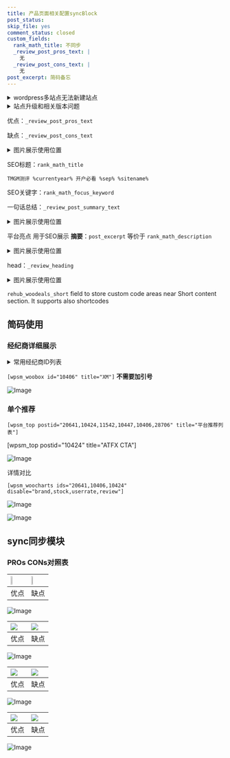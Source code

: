 ```yaml
---
title: 产品页面相关配置syncBlock
post_status: 
skip_file: yes
comment_status: closed
custom_fields:
  rank_math_title: 不同步
  _review_post_pros_text: |
    无
  _review_post_cons_text: |
    无
post_excerpt: 简码备忘
---
```

<details><summary>wordpress多站点无法新建站点</summary>

<li>和报错需要清理cookies一样的原因</li>
<li>wp-config.php里面<code>define( 'SUBDOMAIN_INSTALL', false );//子域名安装</code></li>
<li>新建子站点是用<code>define( 'SUBDOMAIN_INSTALL', true);//子域名安装</code> 完成以后，改成<code>false</code></li>
</details>

<details><summary>站点升级和相关版本问题</summary>

<p>wordpress：5.9.9
woocommerce：7.5.1
出现问题的地方：主题选项里面>><strong>Product layout >>compact style</strong></p>
<p>如何出现没有用过的字段 导致无法保存。先导出配置 然后进行修改，后面再次恢复即可。</p>
<p>出现部分字段无法显示时，需要返回默认布局后，对产品进行保存就好了。</p>
<p></p>
</details>

优点：`_review_post_pros_text`

缺点：`_review_post_cons_text`

<details><summary>图片展示使用位置</summary>

<img src="https://prod-files-secure.s3.us-west-2.amazonaws.com/39ed1227-6d7d-4570-be36-9ccd4a2c4241/f51d3d83-55d4-4bdf-9604-f37ec77ab556/Untitled.png?X-Amz-Algorithm=AWS4-HMAC-SHA256&X-Amz-Content-Sha256=UNSIGNED-PAYLOAD&X-Amz-Credential=ASIAZI2LB466RALJNBRY%2F20250903%2Fus-west-2%2Fs3%2Faws4_request&X-Amz-Date=20250903T045518Z&X-Amz-Expires=3600&X-Amz-Security-Token=IQoJb3JpZ2luX2VjENT%2F%2F%2F%2F%2F%2F%2F%2F%2F%2FwEaCXVzLXdlc3QtMiJIMEYCIQDp5Knhzy41CcEAZ5ltIg5jXRu0Vc7gujpDYjPclGEXDQIhAJm8q24XnyPGeZl6Ev4xVriVKaOyscnucx%2BN5zVvTwdhKv8DCD0QABoMNjM3NDIzMTgzODA1Igy2ZIh1itnXTcBxTqwq3AM8zU9WLnS1cd94fSM98h0SrGveqz0JGQSoFxHO3UJwh%2BvDtVhUd%2BLPK2GHe1DXT2QpXLklooE17aZwEOiXhvPK8JewyF0jr6U%2Bun0HyOItV39WeRMxRAsDQFXKgbQU7iQtA3hSYl%2FcVomQmcrR1D8DW9lYNCpV2TDqEx8lsbRm5omMGEPEdEr64KPEKFm%2FfI3CwGXtl1Ges2B9287VYHv0obfQSX6j%2FU9ADK6f4o96JD0gswn5XODm6gWwkFlzChOGH3jqAIPjMLEfHZXpBgzccgbZrJPg6k12KuxMfpWX0%2FM9GLe4gjJe1uddjMXDd1vBlOY3WTlLorVzUoCU6OgBwRCY0C4yt5zI3uugbzeRJRgI6USWKevcOlvnFjfSXbZuzHS5%2F6yQ411QAys4pX2rxNW5tjicEBuCfxnMVfo7kHRWZdKk3i4%2F8uP5d%2BGfAVL3mQHrKKox%2FNCbc%2FRyBzdpZASGxOFHrbGahhQasue%2FBQC%2FTHRoHgv6DYOoG7VyJl9oigrWFhRzIyj7w4if%2F4InwaTZinG4B%2BlZle42L%2BM08sP1QP3QrAINiTXybJrFMydyBd4ylrxd3MqPMuCqj2dHJoRcPuuqSQfgFVysaiyV536D59qcjs4%2FqDICsDDG9N7FBjqkAUf8IMygwlNZ%2BepRmOEhpEBHsKk4vf%2BZ4RHB4bz6XQIv9oLp3qCSgQoLSDI0on%2BFkLaS5hx%2B36b3yLIiIdrp7cLDHosdFv9%2Fbr%2FH5ewqEzuaGfJ5%2FP%2BtBC8I%2BHj1%2BhEBpnQ3wujHeEPE9LYoe%2FuY6Ddh46SllaBNYlEP1ZJwpmSNu3EAjLXv2lDamPR6klEyKVbDOErkptWsgXM%2FLobm7OBYCA1m&X-Amz-Signature=88c4cfb00162eef357cf26c935b52e834852da3f5bf722d25cf54b4f273d5d0b&X-Amz-SignedHeaders=host&x-amz-checksum-mode=ENABLED&x-id=GetObject" alt="Image">
</details>

SEO标题：`rank_math_title`

`TMGM测评 %currentyear% 开户必看 %sep% %sitename%`

SEO关键字：`rank_math_focus_keyword`

一句话总结：`_review_post_summary_text`

<details><summary>图片展示使用位置</summary>

<img src="https://prod-files-secure.s3.us-west-2.amazonaws.com/39ed1227-6d7d-4570-be36-9ccd4a2c4241/4b96a922-296c-4f4e-8630-d1c870cbce01/Untitled.png?X-Amz-Algorithm=AWS4-HMAC-SHA256&X-Amz-Content-Sha256=UNSIGNED-PAYLOAD&X-Amz-Credential=ASIAZI2LB466W4CY4XH2%2F20250903%2Fus-west-2%2Fs3%2Faws4_request&X-Amz-Date=20250903T045518Z&X-Amz-Expires=3600&X-Amz-Security-Token=IQoJb3JpZ2luX2VjENT%2F%2F%2F%2F%2F%2F%2F%2F%2F%2FwEaCXVzLXdlc3QtMiJHMEUCIQDR2xwAmkXUD2kOSmByZeSnweBCsqja27%2FuATVJO8BwcAIgNbAot4GPgPnhTn3pcKhTzDcR0m%2Ftgc6E2cKYaltWylwq%2FwMIPRAAGgw2Mzc0MjMxODM4MDUiDBa9s%2FN2EO2r3RE07SrcA9wLmiNi8MnBSjy29ZYLPNxFCk2vl%2BF2%2FZ3ztD%2B9ff28vVygDkN2MU5EmB2xW8KUF53Yo9Q4bxDvWe4ch1c5Ur0Z68vWs5T6euvQyQC5aW0JKQ%2FIOeepHz6Zga%2FG4BAQ2rAZK6DJrHBU8fmWJ95YKo6eIfFentvLMmtwR38czapKRUt8kxYHC7DO99ujrjMpnJmcF84hsSfajU4cE99upthA%2Bo0I2pjRCLUU2%2B0ptZEzRLtnPvjO77iVkgvMoO%2F2VJ4WBA5lo6gF2Lck6%2FqitDwgIncM8iBCeXNSMWu2uPkaSU%2BhN3H40%2FmEvOlSpgKaSPmAsfvbgJQPiuOONvDPBMaF9w1oqnksYoybwaNhY75Q5%2F7Q%2FSl4FpNuUZmZn4HeQF3t8Pj%2BuiiI8wnqLWfn5yQZVO%2FCKeTVU3Dqhpy8zAomPeSddBf9yX1Xij5MBZvb69P3%2FhH%2F8hJsnzi07V6gtWi0FL%2FMJBMufzMTl8rEmqp3yzHaCx0J3CHw3Cn40hBWPejl5KuDSJbGn0CAATelqYMGHUt6SAh5%2FnWUM%2BRkYSY8xzjlfiMrpsMLuthwIW9ORcKebnHosQh6iJJwgksD6ki5GHBZkYk7dIzGVccI7ZLAydg14ZcCiT4M3lGMMN703sUGOqUBukDR7KLMT%2F%2Bn6kLapvFSxZp9TRaT6H8ZPTxSmD1oBoO61hqPn2V%2BsnPT012eU4HqdHoEPAMkRaF6%2FMTcrC0NGXTEHM6HIcSkieZ9f67jc5L4Oi%2BCLqhLrsfvtfsMcyWv6bgbSmbgYrvm1swk%2FDUUo34DUmDzYwgFkFMc6IqvCfrZkczE%2FnnpP082ztFWJQ3ycA1uEpi8TBTO3Gyljo6aYxA5ZO7Z&X-Amz-Signature=305384587351f694c6f1f1744406feddd7616c0cb5de9762f8db2465ab489d5f&X-Amz-SignedHeaders=host&x-amz-checksum-mode=ENABLED&x-id=GetObject" alt="Image">
</details>

平台亮点 用于SEO展示 **摘要**：`post_excerpt`  等价于 `rank_math_description`

<details><summary>图片展示使用位置</summary>

<img src="https://prod-files-secure.s3.us-west-2.amazonaws.com/39ed1227-6d7d-4570-be36-9ccd4a2c4241/1ee11f63-b60a-4dfe-a7a7-d58ff23b5d88/Untitled.png?X-Amz-Algorithm=AWS4-HMAC-SHA256&X-Amz-Content-Sha256=UNSIGNED-PAYLOAD&X-Amz-Credential=ASIAZI2LB4663CTYTH3K%2F20250903%2Fus-west-2%2Fs3%2Faws4_request&X-Amz-Date=20250903T045519Z&X-Amz-Expires=3600&X-Amz-Security-Token=IQoJb3JpZ2luX2VjENT%2F%2F%2F%2F%2F%2F%2F%2F%2F%2FwEaCXVzLXdlc3QtMiJHMEUCIHK0pg8SSWMdZKIX503pDpNbBCiRx%2FNobNCXd0nGjeNNAiEA9p8YHbCGk99Up0kgwSVZj65VXmaHZ6oRkvsqoRoiuWEq%2FwMIPRAAGgw2Mzc0MjMxODM4MDUiDI5bvYLBR%2FyGYKeV1ircA%2BibCicXDlbofxuG16gcd7CSXnHeCnaSJIQJQhBq82QzavdNak11aeDdYoxWJhicaB2h%2B1iRFaP3ktt3I2aq3OmYfvKZHmj11kWiL0srmyEZqGCEGTD1NdlaJK%2FGEZLvM0SI%2FLRgCDyzYK%2F2F3GGvx4HW%2FMPhErhSqYvUT1yZ6oQhWvj8tYgdNG7ABtW8zUA3zjqp1VeBUN7kFmKXh6LXz8AXhr7G%2BKBbBcEOyMMu3dh57MfuCuhptDAQbiAMR3iwwQ%2BxHo75iq%2B7x9%2FyMjdJplYD8LRwjPPmKC2zNr5CNqpx2meAo1b5JnCMcK3Ui9UZaRqJ7pSf8AMDIt88G4KyumlKN5ucxVnRTIfU2yQrNLaEZ7aoor5gwWgwpvrv8IVFifgoq8ZV9s%2B4tI%2FTPtbo9Np1TCPByuFPcDlmrEGgiBobUUPDHhcyTaVtxAkYmOuDf1ItaqpegxvuKh3LXf3YLvNvvLD7RhNLuyf3xKoJ99Qi1XEVuVZ%2FY1QatLquMmR72hioaSe1tFbUl6VwabVznYhuuqnGkyj1BleTX6YGugr28c4uJ68O7Egs0Zbz%2FoRC43YHzWFISgNdrmege1W4P2FqvfN%2BoetY1dGTFi0Q0VyPZfG5o68N1ItMBbBMJf03sUGOqUBYyhyjP%2B0QaRz1rrcBnDdwtOCVmsmyuqcfx3Frx6abLW8Jdz0syO4SEwNqypW94RrfdL4x3sYY1A3P8PHpDt1ty5Q7mALQV4tcGHN9xvxgs3uMs4U9wNYoo9eT483NqroncFbYp%2BMUxk8aynxgBq09iKKd%2BuYsKTv5c7KJn%2BgEkuBKS0nW56ZtgO%2BHsbW5AJSjwZwiF9JsRI3c235FTqq3888WL0Z&X-Amz-Signature=66f6f5d58f733b748218f2086217628b290dea07eebb4b5828b6ebfe8de6940d&X-Amz-SignedHeaders=host&x-amz-checksum-mode=ENABLED&x-id=GetObject" alt="Image">
<img src="https://prod-files-secure.s3.us-west-2.amazonaws.com/39ed1227-6d7d-4570-be36-9ccd4a2c4241/ad4118b5-78d8-4fbe-801e-3b29b5d99c01/Untitled.png?X-Amz-Algorithm=AWS4-HMAC-SHA256&X-Amz-Content-Sha256=UNSIGNED-PAYLOAD&X-Amz-Credential=ASIAZI2LB4663CTYTH3K%2F20250903%2Fus-west-2%2Fs3%2Faws4_request&X-Amz-Date=20250903T045519Z&X-Amz-Expires=3600&X-Amz-Security-Token=IQoJb3JpZ2luX2VjENT%2F%2F%2F%2F%2F%2F%2F%2F%2F%2FwEaCXVzLXdlc3QtMiJHMEUCIHK0pg8SSWMdZKIX503pDpNbBCiRx%2FNobNCXd0nGjeNNAiEA9p8YHbCGk99Up0kgwSVZj65VXmaHZ6oRkvsqoRoiuWEq%2FwMIPRAAGgw2Mzc0MjMxODM4MDUiDI5bvYLBR%2FyGYKeV1ircA%2BibCicXDlbofxuG16gcd7CSXnHeCnaSJIQJQhBq82QzavdNak11aeDdYoxWJhicaB2h%2B1iRFaP3ktt3I2aq3OmYfvKZHmj11kWiL0srmyEZqGCEGTD1NdlaJK%2FGEZLvM0SI%2FLRgCDyzYK%2F2F3GGvx4HW%2FMPhErhSqYvUT1yZ6oQhWvj8tYgdNG7ABtW8zUA3zjqp1VeBUN7kFmKXh6LXz8AXhr7G%2BKBbBcEOyMMu3dh57MfuCuhptDAQbiAMR3iwwQ%2BxHo75iq%2B7x9%2FyMjdJplYD8LRwjPPmKC2zNr5CNqpx2meAo1b5JnCMcK3Ui9UZaRqJ7pSf8AMDIt88G4KyumlKN5ucxVnRTIfU2yQrNLaEZ7aoor5gwWgwpvrv8IVFifgoq8ZV9s%2B4tI%2FTPtbo9Np1TCPByuFPcDlmrEGgiBobUUPDHhcyTaVtxAkYmOuDf1ItaqpegxvuKh3LXf3YLvNvvLD7RhNLuyf3xKoJ99Qi1XEVuVZ%2FY1QatLquMmR72hioaSe1tFbUl6VwabVznYhuuqnGkyj1BleTX6YGugr28c4uJ68O7Egs0Zbz%2FoRC43YHzWFISgNdrmege1W4P2FqvfN%2BoetY1dGTFi0Q0VyPZfG5o68N1ItMBbBMJf03sUGOqUBYyhyjP%2B0QaRz1rrcBnDdwtOCVmsmyuqcfx3Frx6abLW8Jdz0syO4SEwNqypW94RrfdL4x3sYY1A3P8PHpDt1ty5Q7mALQV4tcGHN9xvxgs3uMs4U9wNYoo9eT483NqroncFbYp%2BMUxk8aynxgBq09iKKd%2BuYsKTv5c7KJn%2BgEkuBKS0nW56ZtgO%2BHsbW5AJSjwZwiF9JsRI3c235FTqq3888WL0Z&X-Amz-Signature=e715a6531535f26fe5b183baf3ce48b59f61141ea9a9763795bdf0f6d91efb8d&X-Amz-SignedHeaders=host&x-amz-checksum-mode=ENABLED&x-id=GetObject" alt="Image">
<img src="https://prod-files-secure.s3.us-west-2.amazonaws.com/39ed1227-6d7d-4570-be36-9ccd4a2c4241/a38cf7c9-a79c-4b64-9e94-13589fe0758b/Untitled.png?X-Amz-Algorithm=AWS4-HMAC-SHA256&X-Amz-Content-Sha256=UNSIGNED-PAYLOAD&X-Amz-Credential=ASIAZI2LB4663CTYTH3K%2F20250903%2Fus-west-2%2Fs3%2Faws4_request&X-Amz-Date=20250903T045519Z&X-Amz-Expires=3600&X-Amz-Security-Token=IQoJb3JpZ2luX2VjENT%2F%2F%2F%2F%2F%2F%2F%2F%2F%2FwEaCXVzLXdlc3QtMiJHMEUCIHK0pg8SSWMdZKIX503pDpNbBCiRx%2FNobNCXd0nGjeNNAiEA9p8YHbCGk99Up0kgwSVZj65VXmaHZ6oRkvsqoRoiuWEq%2FwMIPRAAGgw2Mzc0MjMxODM4MDUiDI5bvYLBR%2FyGYKeV1ircA%2BibCicXDlbofxuG16gcd7CSXnHeCnaSJIQJQhBq82QzavdNak11aeDdYoxWJhicaB2h%2B1iRFaP3ktt3I2aq3OmYfvKZHmj11kWiL0srmyEZqGCEGTD1NdlaJK%2FGEZLvM0SI%2FLRgCDyzYK%2F2F3GGvx4HW%2FMPhErhSqYvUT1yZ6oQhWvj8tYgdNG7ABtW8zUA3zjqp1VeBUN7kFmKXh6LXz8AXhr7G%2BKBbBcEOyMMu3dh57MfuCuhptDAQbiAMR3iwwQ%2BxHo75iq%2B7x9%2FyMjdJplYD8LRwjPPmKC2zNr5CNqpx2meAo1b5JnCMcK3Ui9UZaRqJ7pSf8AMDIt88G4KyumlKN5ucxVnRTIfU2yQrNLaEZ7aoor5gwWgwpvrv8IVFifgoq8ZV9s%2B4tI%2FTPtbo9Np1TCPByuFPcDlmrEGgiBobUUPDHhcyTaVtxAkYmOuDf1ItaqpegxvuKh3LXf3YLvNvvLD7RhNLuyf3xKoJ99Qi1XEVuVZ%2FY1QatLquMmR72hioaSe1tFbUl6VwabVznYhuuqnGkyj1BleTX6YGugr28c4uJ68O7Egs0Zbz%2FoRC43YHzWFISgNdrmege1W4P2FqvfN%2BoetY1dGTFi0Q0VyPZfG5o68N1ItMBbBMJf03sUGOqUBYyhyjP%2B0QaRz1rrcBnDdwtOCVmsmyuqcfx3Frx6abLW8Jdz0syO4SEwNqypW94RrfdL4x3sYY1A3P8PHpDt1ty5Q7mALQV4tcGHN9xvxgs3uMs4U9wNYoo9eT483NqroncFbYp%2BMUxk8aynxgBq09iKKd%2BuYsKTv5c7KJn%2BgEkuBKS0nW56ZtgO%2BHsbW5AJSjwZwiF9JsRI3c235FTqq3888WL0Z&X-Amz-Signature=24b8a9939c8840c4ccba90dfeea26d347965e88d65e7b32aa80258c643e86006&X-Amz-SignedHeaders=host&x-amz-checksum-mode=ENABLED&x-id=GetObject" alt="Image">
<img src="https://prod-files-secure.s3.us-west-2.amazonaws.com/39ed1227-6d7d-4570-be36-9ccd4a2c4241/7da6fc1e-d2ac-42ae-8c75-cb5749aa18f6/Untitled.png?X-Amz-Algorithm=AWS4-HMAC-SHA256&X-Amz-Content-Sha256=UNSIGNED-PAYLOAD&X-Amz-Credential=ASIAZI2LB4663CTYTH3K%2F20250903%2Fus-west-2%2Fs3%2Faws4_request&X-Amz-Date=20250903T045519Z&X-Amz-Expires=3600&X-Amz-Security-Token=IQoJb3JpZ2luX2VjENT%2F%2F%2F%2F%2F%2F%2F%2F%2F%2FwEaCXVzLXdlc3QtMiJHMEUCIHK0pg8SSWMdZKIX503pDpNbBCiRx%2FNobNCXd0nGjeNNAiEA9p8YHbCGk99Up0kgwSVZj65VXmaHZ6oRkvsqoRoiuWEq%2FwMIPRAAGgw2Mzc0MjMxODM4MDUiDI5bvYLBR%2FyGYKeV1ircA%2BibCicXDlbofxuG16gcd7CSXnHeCnaSJIQJQhBq82QzavdNak11aeDdYoxWJhicaB2h%2B1iRFaP3ktt3I2aq3OmYfvKZHmj11kWiL0srmyEZqGCEGTD1NdlaJK%2FGEZLvM0SI%2FLRgCDyzYK%2F2F3GGvx4HW%2FMPhErhSqYvUT1yZ6oQhWvj8tYgdNG7ABtW8zUA3zjqp1VeBUN7kFmKXh6LXz8AXhr7G%2BKBbBcEOyMMu3dh57MfuCuhptDAQbiAMR3iwwQ%2BxHo75iq%2B7x9%2FyMjdJplYD8LRwjPPmKC2zNr5CNqpx2meAo1b5JnCMcK3Ui9UZaRqJ7pSf8AMDIt88G4KyumlKN5ucxVnRTIfU2yQrNLaEZ7aoor5gwWgwpvrv8IVFifgoq8ZV9s%2B4tI%2FTPtbo9Np1TCPByuFPcDlmrEGgiBobUUPDHhcyTaVtxAkYmOuDf1ItaqpegxvuKh3LXf3YLvNvvLD7RhNLuyf3xKoJ99Qi1XEVuVZ%2FY1QatLquMmR72hioaSe1tFbUl6VwabVznYhuuqnGkyj1BleTX6YGugr28c4uJ68O7Egs0Zbz%2FoRC43YHzWFISgNdrmege1W4P2FqvfN%2BoetY1dGTFi0Q0VyPZfG5o68N1ItMBbBMJf03sUGOqUBYyhyjP%2B0QaRz1rrcBnDdwtOCVmsmyuqcfx3Frx6abLW8Jdz0syO4SEwNqypW94RrfdL4x3sYY1A3P8PHpDt1ty5Q7mALQV4tcGHN9xvxgs3uMs4U9wNYoo9eT483NqroncFbYp%2BMUxk8aynxgBq09iKKd%2BuYsKTv5c7KJn%2BgEkuBKS0nW56ZtgO%2BHsbW5AJSjwZwiF9JsRI3c235FTqq3888WL0Z&X-Amz-Signature=b880d6a69d51d668b775bf2e63378200fd3fac8ab462c7d17790cb73ba066721&X-Amz-SignedHeaders=host&x-amz-checksum-mode=ENABLED&x-id=GetObject" alt="Image">
<img src="https://prod-files-secure.s3.us-west-2.amazonaws.com/39ed1227-6d7d-4570-be36-9ccd4a2c4241/7e97f40a-eaee-47f5-b2f9-475f96808fa7/Untitled.png?X-Amz-Algorithm=AWS4-HMAC-SHA256&X-Amz-Content-Sha256=UNSIGNED-PAYLOAD&X-Amz-Credential=ASIAZI2LB4663CTYTH3K%2F20250903%2Fus-west-2%2Fs3%2Faws4_request&X-Amz-Date=20250903T045519Z&X-Amz-Expires=3600&X-Amz-Security-Token=IQoJb3JpZ2luX2VjENT%2F%2F%2F%2F%2F%2F%2F%2F%2F%2FwEaCXVzLXdlc3QtMiJHMEUCIHK0pg8SSWMdZKIX503pDpNbBCiRx%2FNobNCXd0nGjeNNAiEA9p8YHbCGk99Up0kgwSVZj65VXmaHZ6oRkvsqoRoiuWEq%2FwMIPRAAGgw2Mzc0MjMxODM4MDUiDI5bvYLBR%2FyGYKeV1ircA%2BibCicXDlbofxuG16gcd7CSXnHeCnaSJIQJQhBq82QzavdNak11aeDdYoxWJhicaB2h%2B1iRFaP3ktt3I2aq3OmYfvKZHmj11kWiL0srmyEZqGCEGTD1NdlaJK%2FGEZLvM0SI%2FLRgCDyzYK%2F2F3GGvx4HW%2FMPhErhSqYvUT1yZ6oQhWvj8tYgdNG7ABtW8zUA3zjqp1VeBUN7kFmKXh6LXz8AXhr7G%2BKBbBcEOyMMu3dh57MfuCuhptDAQbiAMR3iwwQ%2BxHo75iq%2B7x9%2FyMjdJplYD8LRwjPPmKC2zNr5CNqpx2meAo1b5JnCMcK3Ui9UZaRqJ7pSf8AMDIt88G4KyumlKN5ucxVnRTIfU2yQrNLaEZ7aoor5gwWgwpvrv8IVFifgoq8ZV9s%2B4tI%2FTPtbo9Np1TCPByuFPcDlmrEGgiBobUUPDHhcyTaVtxAkYmOuDf1ItaqpegxvuKh3LXf3YLvNvvLD7RhNLuyf3xKoJ99Qi1XEVuVZ%2FY1QatLquMmR72hioaSe1tFbUl6VwabVznYhuuqnGkyj1BleTX6YGugr28c4uJ68O7Egs0Zbz%2FoRC43YHzWFISgNdrmege1W4P2FqvfN%2BoetY1dGTFi0Q0VyPZfG5o68N1ItMBbBMJf03sUGOqUBYyhyjP%2B0QaRz1rrcBnDdwtOCVmsmyuqcfx3Frx6abLW8Jdz0syO4SEwNqypW94RrfdL4x3sYY1A3P8PHpDt1ty5Q7mALQV4tcGHN9xvxgs3uMs4U9wNYoo9eT483NqroncFbYp%2BMUxk8aynxgBq09iKKd%2BuYsKTv5c7KJn%2BgEkuBKS0nW56ZtgO%2BHsbW5AJSjwZwiF9JsRI3c235FTqq3888WL0Z&X-Amz-Signature=f8f97702f472e2add93857135f4ceda9370753de105a4344f1aa0a50be30fb98&X-Amz-SignedHeaders=host&x-amz-checksum-mode=ENABLED&x-id=GetObject" alt="Image">
</details>

head：`_review_heading`

<details><summary>图片展示使用位置</summary>

<img src="https://prod-files-secure.s3.us-west-2.amazonaws.com/39ed1227-6d7d-4570-be36-9ccd4a2c4241/3a4650ad-9887-415c-889a-edd51fa54f27/Untitled.png?X-Amz-Algorithm=AWS4-HMAC-SHA256&X-Amz-Content-Sha256=UNSIGNED-PAYLOAD&X-Amz-Credential=ASIAZI2LB466RRUEVGYO%2F20250903%2Fus-west-2%2Fs3%2Faws4_request&X-Amz-Date=20250903T045521Z&X-Amz-Expires=3600&X-Amz-Security-Token=IQoJb3JpZ2luX2VjENT%2F%2F%2F%2F%2F%2F%2F%2F%2F%2FwEaCXVzLXdlc3QtMiJIMEYCIQCFhiJB3Vc5Wy5lbzbA36iekdV5Z5PYUwc7SYE5vjWxegIhAPfwyJxJBLDnhmuR3o3V%2BVbuBNRZ7oI%2Fkymm1XLB8GRYKv8DCD0QABoMNjM3NDIzMTgzODA1Igw3NYyqqt4QFU%2FUKSsq3AMSJTm3500yK7TP%2FCfrcL6sEBSpkl%2BRZDQQ7T3SydTULn1jNVgDhHiXj%2BZVGqqCD1iBjgzKrxiHtEFFVkQqGSlLbd4Ua7txEh4H2BK%2FAf2bndmoIXsIOx8pcjdaBQJ0QlfJYbbZhQiFM4b9Db1jZ%2BO60KAkMr8DV348QFmzuAOJhvtoJjr7aXMG2nZ7Bj6w2sZLfknD3svENRQPSVQobo3anS60o7LPK358f6Kcdt2230lgIMMcDBaTZopVBmk5RifLGA%2B%2FcE6nqXq0jNgTftdBjClQbW3jHNjCn97DaTX4WAKSAdQFqzBFak%2BnZWVitoXqaqZqUzMTbu8xpxLOrxS3CparRtMzatAgmfrwKOBkkPMyA3M1bt3p8I94XW%2Bklk%2BKkJehyRCF3S1t33clMHvUh%2F4c5aupDSgqMpZtmBIqZW3RppPY2oPs7LVARaYqRZX4S6LKapbkXL%2FxbAZpsQI0i5u2wvFMgzZab%2BS4kHyZLpjMvcsp3kqGMX5rEC30HL19ffgx4lQBsFRzfNWDU%2B7pTOyn9XnTJkC%2Fyr8V%2Bq3yb7x1cRsMseVcPFM0kU8WypP0gyWKgVMisaJz%2BDAkjZmcjkoJPbrNGLpf1HcrT5M56qdBOqSumzxfyavE9jDG9N7FBjqkAfkfn5QuVzdhCWmSCWsFXhqjQ4vYJkaca5LCObWG%2F%2FT%2BTXH25WYVexkyUYAQLxkE1lLY71UaCvjgW6CP23VSLAPIEgobjQowEzBmUUDW99exzpVG5zGq4WRRSWLE85o%2FGm%2BxxPLvhfblsSVax1fWOmwbpqQ8O0GYFq9J9pGDNrTdYxoblYZ1aYXh406xe9taBrD96%2F%2F7p%2FfsriBwsmkskEgmcqB0&X-Amz-Signature=db50415411da337599f9602e892d1bb25583531d8427be31558ace89e39994a2&X-Amz-SignedHeaders=host&x-amz-checksum-mode=ENABLED&x-id=GetObject" alt="Image">
</details>

`rehub_woodeals_short`	field to store custom code areas near Short content section. It supports also shortcodes



## 简码使用

### 经纪商详细展示

<details><summary>常用经纪商ID列表</summary>

<pre><code class="php">嘉盛 ===> 20641  [wpsm_woobox id="20641" title="嘉盛"]
易信easymarkets ===> 11542  [wpsm_woobox id="11542" title="易信easymarkets"]
ATFX外汇 ===> 10424  [wpsm_woobox id="10424" title="ATFX"]
XM ===> 10406  [wpsm_woobox id="10406" title="XM"]
TMGM ===> 29622  [wpsm_woobox id="29622" title="TMGM"]
HYCM ===> 10447  [wpsm_woobox id="10447" title="HYCM"]
fpmarkets澳福外汇 ===> 20639  [wpsm_woobox id="20639" title="fpmarkets澳福外汇"]</code></pre>
</details>

`[wpsm_woobox id="10406" title="XM"]` **不需要加引号**

![Image](https://prod-files-secure.s3.us-west-2.amazonaws.com/39ed1227-6d7d-4570-be36-9ccd4a2c4241/4f898f9d-0fa7-4e43-acd3-ac6bc7be575a/Untitled.png?X-Amz-Algorithm=AWS4-HMAC-SHA256&X-Amz-Content-Sha256=UNSIGNED-PAYLOAD&X-Amz-Credential=ASIAZI2LB4665A37X2OU%2F20250903%2Fus-west-2%2Fs3%2Faws4_request&X-Amz-Date=20250903T045516Z&X-Amz-Expires=3600&X-Amz-Security-Token=IQoJb3JpZ2luX2VjENT%2F%2F%2F%2F%2F%2F%2F%2F%2F%2FwEaCXVzLXdlc3QtMiJHMEUCIQDzIHRtP2F9%2FJfMmFfI5KlRCPpYDL%2B1c8tXNxTV%2Fvt3rAIgI0wrQG%2FQkDiAo237uh8UxZDnbjc%2BEqX%2F0YbCnh3m380q%2FwMIPRAAGgw2Mzc0MjMxODM4MDUiDFTXMozroPDL%2FYfAnSrcA2G5GrnzYeVulG%2FpmsHEiiFYCLnhIRk1fi78ENWiR7LqMSqbKVqyZWY9VzJbyBuCwKwGzoONz%2FOCg6zQoPydSi5ccXDdEdkEsdnsnYInCUKQTfE1d0MxFOuEH6gxciCJqJsMKOOlsilBPJc3iVY%2FDJdyGLtlvvumsuLbba06zge%2BV7cosj8rZlG%2FhJQ%2BGh32Wsgi93qWf3AuWWwhWIio%2FTVx2131UgdEkHMBBHsujXXL8SYP5duOWxvY%2FopzbcKnDpQnnRy4o7XDk%2Bd%2FLwpDJuHtKkiG3bDsg%2FuFSgQE0pdadCel49xycSzrhSQcE0FrlOjIxmBAfP%2Bg5o3JsfOROIdoXcv9fApK00oofgZGoTY5jP6hbbJbqTkRyek4QrvE7CCPT9wosrYhjL9qA5RswLYD%2BZI1j%2Fkv8hGJPwyb%2Bat4Pq70VwhnuZhHUhu0PkBEkOncen%2BgNS7D55QZspUxWeruwJvb2KaJr1dljbs%2BbW%2Brz9vC5uyuub7LHE4XGReG8DYLItu6X5eG76Z6LDpWyeT7VV5uCOXuzqNygP8R8LayBy3wZ4TSujp%2BdmveybW2dNWhQo29L1BOiNwl84m%2F9hsE7iIGyb%2BhlI97WT3QQL6nhN5uR5x7iY33cYQcMNv03sUGOqUB80wmeIxvdO9G9u%2FMb8fLV7KR1xpPGT1RGCeXclrW%2FmKdd7PowubTkucGkxVzvJJc8Q3mp2P%2B3qepF5jIUfOqpnTycp7ahdIi0P5PSMC2FQQgUbJUGkA1ABU4CTaYMrX%2FBWbpf7AJaRdB0zOzQlSrC669GDz01DqWirIK1zHJNzHDNZ8iBPpOldFNBflgfYbaLkULjR9U%2BGrbRZo1ca00k2aqJNC6&X-Amz-Signature=aa3e85e1a71ec7fada0a92e285d2afdf2d2d2c5b9a2e32e62e2d391c8064b629&X-Amz-SignedHeaders=host&x-amz-checksum-mode=ENABLED&x-id=GetObject)

### 单个推荐
`[wpsm_top postid="20641,10424,11542,10447,10406,28706" title="平台推荐列表"]`

[wpsm_top postid="10424" title="ATFX CTA"]

![Image](https://prod-files-secure.s3.us-west-2.amazonaws.com/39ed1227-6d7d-4570-be36-9ccd4a2c4241/5ac620dc-51a8-48b6-b55d-91f47299193c/Untitled.png?X-Amz-Algorithm=AWS4-HMAC-SHA256&X-Amz-Content-Sha256=UNSIGNED-PAYLOAD&X-Amz-Credential=ASIAZI2LB4665A37X2OU%2F20250903%2Fus-west-2%2Fs3%2Faws4_request&X-Amz-Date=20250903T045516Z&X-Amz-Expires=3600&X-Amz-Security-Token=IQoJb3JpZ2luX2VjENT%2F%2F%2F%2F%2F%2F%2F%2F%2F%2FwEaCXVzLXdlc3QtMiJHMEUCIQDzIHRtP2F9%2FJfMmFfI5KlRCPpYDL%2B1c8tXNxTV%2Fvt3rAIgI0wrQG%2FQkDiAo237uh8UxZDnbjc%2BEqX%2F0YbCnh3m380q%2FwMIPRAAGgw2Mzc0MjMxODM4MDUiDFTXMozroPDL%2FYfAnSrcA2G5GrnzYeVulG%2FpmsHEiiFYCLnhIRk1fi78ENWiR7LqMSqbKVqyZWY9VzJbyBuCwKwGzoONz%2FOCg6zQoPydSi5ccXDdEdkEsdnsnYInCUKQTfE1d0MxFOuEH6gxciCJqJsMKOOlsilBPJc3iVY%2FDJdyGLtlvvumsuLbba06zge%2BV7cosj8rZlG%2FhJQ%2BGh32Wsgi93qWf3AuWWwhWIio%2FTVx2131UgdEkHMBBHsujXXL8SYP5duOWxvY%2FopzbcKnDpQnnRy4o7XDk%2Bd%2FLwpDJuHtKkiG3bDsg%2FuFSgQE0pdadCel49xycSzrhSQcE0FrlOjIxmBAfP%2Bg5o3JsfOROIdoXcv9fApK00oofgZGoTY5jP6hbbJbqTkRyek4QrvE7CCPT9wosrYhjL9qA5RswLYD%2BZI1j%2Fkv8hGJPwyb%2Bat4Pq70VwhnuZhHUhu0PkBEkOncen%2BgNS7D55QZspUxWeruwJvb2KaJr1dljbs%2BbW%2Brz9vC5uyuub7LHE4XGReG8DYLItu6X5eG76Z6LDpWyeT7VV5uCOXuzqNygP8R8LayBy3wZ4TSujp%2BdmveybW2dNWhQo29L1BOiNwl84m%2F9hsE7iIGyb%2BhlI97WT3QQL6nhN5uR5x7iY33cYQcMNv03sUGOqUB80wmeIxvdO9G9u%2FMb8fLV7KR1xpPGT1RGCeXclrW%2FmKdd7PowubTkucGkxVzvJJc8Q3mp2P%2B3qepF5jIUfOqpnTycp7ahdIi0P5PSMC2FQQgUbJUGkA1ABU4CTaYMrX%2FBWbpf7AJaRdB0zOzQlSrC669GDz01DqWirIK1zHJNzHDNZ8iBPpOldFNBflgfYbaLkULjR9U%2BGrbRZo1ca00k2aqJNC6&X-Amz-Signature=178526929cac2b68e5fe22241b6a907e187c7282a5d3b7b5dfc59797bee01b2e&X-Amz-SignedHeaders=host&x-amz-checksum-mode=ENABLED&x-id=GetObject)

详情对比

`[wpsm_woocharts ids="20641,10406,10424" disable="brand,stock,userrate,review"]`

![Image](https://prod-files-secure.s3.us-west-2.amazonaws.com/39ed1227-6d7d-4570-be36-9ccd4a2c4241/bf3ba45f-b9f3-4295-8aef-b4a495fd25f4/Untitled.png?X-Amz-Algorithm=AWS4-HMAC-SHA256&X-Amz-Content-Sha256=UNSIGNED-PAYLOAD&X-Amz-Credential=ASIAZI2LB4665A37X2OU%2F20250903%2Fus-west-2%2Fs3%2Faws4_request&X-Amz-Date=20250903T045516Z&X-Amz-Expires=3600&X-Amz-Security-Token=IQoJb3JpZ2luX2VjENT%2F%2F%2F%2F%2F%2F%2F%2F%2F%2FwEaCXVzLXdlc3QtMiJHMEUCIQDzIHRtP2F9%2FJfMmFfI5KlRCPpYDL%2B1c8tXNxTV%2Fvt3rAIgI0wrQG%2FQkDiAo237uh8UxZDnbjc%2BEqX%2F0YbCnh3m380q%2FwMIPRAAGgw2Mzc0MjMxODM4MDUiDFTXMozroPDL%2FYfAnSrcA2G5GrnzYeVulG%2FpmsHEiiFYCLnhIRk1fi78ENWiR7LqMSqbKVqyZWY9VzJbyBuCwKwGzoONz%2FOCg6zQoPydSi5ccXDdEdkEsdnsnYInCUKQTfE1d0MxFOuEH6gxciCJqJsMKOOlsilBPJc3iVY%2FDJdyGLtlvvumsuLbba06zge%2BV7cosj8rZlG%2FhJQ%2BGh32Wsgi93qWf3AuWWwhWIio%2FTVx2131UgdEkHMBBHsujXXL8SYP5duOWxvY%2FopzbcKnDpQnnRy4o7XDk%2Bd%2FLwpDJuHtKkiG3bDsg%2FuFSgQE0pdadCel49xycSzrhSQcE0FrlOjIxmBAfP%2Bg5o3JsfOROIdoXcv9fApK00oofgZGoTY5jP6hbbJbqTkRyek4QrvE7CCPT9wosrYhjL9qA5RswLYD%2BZI1j%2Fkv8hGJPwyb%2Bat4Pq70VwhnuZhHUhu0PkBEkOncen%2BgNS7D55QZspUxWeruwJvb2KaJr1dljbs%2BbW%2Brz9vC5uyuub7LHE4XGReG8DYLItu6X5eG76Z6LDpWyeT7VV5uCOXuzqNygP8R8LayBy3wZ4TSujp%2BdmveybW2dNWhQo29L1BOiNwl84m%2F9hsE7iIGyb%2BhlI97WT3QQL6nhN5uR5x7iY33cYQcMNv03sUGOqUB80wmeIxvdO9G9u%2FMb8fLV7KR1xpPGT1RGCeXclrW%2FmKdd7PowubTkucGkxVzvJJc8Q3mp2P%2B3qepF5jIUfOqpnTycp7ahdIi0P5PSMC2FQQgUbJUGkA1ABU4CTaYMrX%2FBWbpf7AJaRdB0zOzQlSrC669GDz01DqWirIK1zHJNzHDNZ8iBPpOldFNBflgfYbaLkULjR9U%2BGrbRZo1ca00k2aqJNC6&X-Amz-Signature=7fa5be68011e8a7943d9fb96d2131a2afe995576e2769788c277bf2a64032f33&X-Amz-SignedHeaders=host&x-amz-checksum-mode=ENABLED&x-id=GetObject)

![Image](https://prod-files-secure.s3.us-west-2.amazonaws.com/39ed1227-6d7d-4570-be36-9ccd4a2c4241/30bc56ef-f383-4b48-9768-2ebc9e436ec0/Untitled.png?X-Amz-Algorithm=AWS4-HMAC-SHA256&X-Amz-Content-Sha256=UNSIGNED-PAYLOAD&X-Amz-Credential=ASIAZI2LB4665A37X2OU%2F20250903%2Fus-west-2%2Fs3%2Faws4_request&X-Amz-Date=20250903T045516Z&X-Amz-Expires=3600&X-Amz-Security-Token=IQoJb3JpZ2luX2VjENT%2F%2F%2F%2F%2F%2F%2F%2F%2F%2FwEaCXVzLXdlc3QtMiJHMEUCIQDzIHRtP2F9%2FJfMmFfI5KlRCPpYDL%2B1c8tXNxTV%2Fvt3rAIgI0wrQG%2FQkDiAo237uh8UxZDnbjc%2BEqX%2F0YbCnh3m380q%2FwMIPRAAGgw2Mzc0MjMxODM4MDUiDFTXMozroPDL%2FYfAnSrcA2G5GrnzYeVulG%2FpmsHEiiFYCLnhIRk1fi78ENWiR7LqMSqbKVqyZWY9VzJbyBuCwKwGzoONz%2FOCg6zQoPydSi5ccXDdEdkEsdnsnYInCUKQTfE1d0MxFOuEH6gxciCJqJsMKOOlsilBPJc3iVY%2FDJdyGLtlvvumsuLbba06zge%2BV7cosj8rZlG%2FhJQ%2BGh32Wsgi93qWf3AuWWwhWIio%2FTVx2131UgdEkHMBBHsujXXL8SYP5duOWxvY%2FopzbcKnDpQnnRy4o7XDk%2Bd%2FLwpDJuHtKkiG3bDsg%2FuFSgQE0pdadCel49xycSzrhSQcE0FrlOjIxmBAfP%2Bg5o3JsfOROIdoXcv9fApK00oofgZGoTY5jP6hbbJbqTkRyek4QrvE7CCPT9wosrYhjL9qA5RswLYD%2BZI1j%2Fkv8hGJPwyb%2Bat4Pq70VwhnuZhHUhu0PkBEkOncen%2BgNS7D55QZspUxWeruwJvb2KaJr1dljbs%2BbW%2Brz9vC5uyuub7LHE4XGReG8DYLItu6X5eG76Z6LDpWyeT7VV5uCOXuzqNygP8R8LayBy3wZ4TSujp%2BdmveybW2dNWhQo29L1BOiNwl84m%2F9hsE7iIGyb%2BhlI97WT3QQL6nhN5uR5x7iY33cYQcMNv03sUGOqUB80wmeIxvdO9G9u%2FMb8fLV7KR1xpPGT1RGCeXclrW%2FmKdd7PowubTkucGkxVzvJJc8Q3mp2P%2B3qepF5jIUfOqpnTycp7ahdIi0P5PSMC2FQQgUbJUGkA1ABU4CTaYMrX%2FBWbpf7AJaRdB0zOzQlSrC669GDz01DqWirIK1zHJNzHDNZ8iBPpOldFNBflgfYbaLkULjR9U%2BGrbRZo1ca00k2aqJNC6&X-Amz-Signature=127b57714367e1f56f1e813384a249a44ba6077d3f0d6457e3fb387dfd84de42&X-Amz-SignedHeaders=host&x-amz-checksum-mode=ENABLED&x-id=GetObject)

## sync同步模块

### PROs CONs对照表

| <img src="https://cdn.ifttt.fun/gh/jarlin8/OSS@main/icons/customize/pros.svg" height="auto" width="37.3%"> | <img src="https://cdn.ifttt.fun/gh/jarlin8/OSS@main/icons/customize/cons.svg" height="auto" width="28.8%"> |
| :--- | :--- |
| 优点 | 缺点 |

![Image](https://prod-files-secure.s3.us-west-2.amazonaws.com/39ed1227-6d7d-4570-be36-9ccd4a2c4241/8742b755-dfb5-4004-9a5f-d6e561664bd8/Untitled.png?X-Amz-Algorithm=AWS4-HMAC-SHA256&X-Amz-Content-Sha256=UNSIGNED-PAYLOAD&X-Amz-Credential=ASIAZI2LB4665A37X2OU%2F20250903%2Fus-west-2%2Fs3%2Faws4_request&X-Amz-Date=20250903T045516Z&X-Amz-Expires=3600&X-Amz-Security-Token=IQoJb3JpZ2luX2VjENT%2F%2F%2F%2F%2F%2F%2F%2F%2F%2FwEaCXVzLXdlc3QtMiJHMEUCIQDzIHRtP2F9%2FJfMmFfI5KlRCPpYDL%2B1c8tXNxTV%2Fvt3rAIgI0wrQG%2FQkDiAo237uh8UxZDnbjc%2BEqX%2F0YbCnh3m380q%2FwMIPRAAGgw2Mzc0MjMxODM4MDUiDFTXMozroPDL%2FYfAnSrcA2G5GrnzYeVulG%2FpmsHEiiFYCLnhIRk1fi78ENWiR7LqMSqbKVqyZWY9VzJbyBuCwKwGzoONz%2FOCg6zQoPydSi5ccXDdEdkEsdnsnYInCUKQTfE1d0MxFOuEH6gxciCJqJsMKOOlsilBPJc3iVY%2FDJdyGLtlvvumsuLbba06zge%2BV7cosj8rZlG%2FhJQ%2BGh32Wsgi93qWf3AuWWwhWIio%2FTVx2131UgdEkHMBBHsujXXL8SYP5duOWxvY%2FopzbcKnDpQnnRy4o7XDk%2Bd%2FLwpDJuHtKkiG3bDsg%2FuFSgQE0pdadCel49xycSzrhSQcE0FrlOjIxmBAfP%2Bg5o3JsfOROIdoXcv9fApK00oofgZGoTY5jP6hbbJbqTkRyek4QrvE7CCPT9wosrYhjL9qA5RswLYD%2BZI1j%2Fkv8hGJPwyb%2Bat4Pq70VwhnuZhHUhu0PkBEkOncen%2BgNS7D55QZspUxWeruwJvb2KaJr1dljbs%2BbW%2Brz9vC5uyuub7LHE4XGReG8DYLItu6X5eG76Z6LDpWyeT7VV5uCOXuzqNygP8R8LayBy3wZ4TSujp%2BdmveybW2dNWhQo29L1BOiNwl84m%2F9hsE7iIGyb%2BhlI97WT3QQL6nhN5uR5x7iY33cYQcMNv03sUGOqUB80wmeIxvdO9G9u%2FMb8fLV7KR1xpPGT1RGCeXclrW%2FmKdd7PowubTkucGkxVzvJJc8Q3mp2P%2B3qepF5jIUfOqpnTycp7ahdIi0P5PSMC2FQQgUbJUGkA1ABU4CTaYMrX%2FBWbpf7AJaRdB0zOzQlSrC669GDz01DqWirIK1zHJNzHDNZ8iBPpOldFNBflgfYbaLkULjR9U%2BGrbRZo1ca00k2aqJNC6&X-Amz-Signature=f827b43b9a409345ce5bd9e817e64a2d1c4b8ba6ed59ad0a7ea83afbc72c12bb&X-Amz-SignedHeaders=host&x-amz-checksum-mode=ENABLED&x-id=GetObject)

| <img src="https://cdn.ifttt.fun/gh/jarlin8/OSS@main/icons/customize/pros1.svg" height="auto"> | <img src="https://cdn.ifttt.fun/gh/jarlin8/OSS@main/icons/customize/cons1.svg" height="auto"> |
| :--- | :--- |
| 优点 | 缺点 |

![Image](https://prod-files-secure.s3.us-west-2.amazonaws.com/39ed1227-6d7d-4570-be36-9ccd4a2c4241/806358f8-c9c4-4e17-bb35-c6c76a5397a5/Untitled.png?X-Amz-Algorithm=AWS4-HMAC-SHA256&X-Amz-Content-Sha256=UNSIGNED-PAYLOAD&X-Amz-Credential=ASIAZI2LB4665A37X2OU%2F20250903%2Fus-west-2%2Fs3%2Faws4_request&X-Amz-Date=20250903T045516Z&X-Amz-Expires=3600&X-Amz-Security-Token=IQoJb3JpZ2luX2VjENT%2F%2F%2F%2F%2F%2F%2F%2F%2F%2FwEaCXVzLXdlc3QtMiJHMEUCIQDzIHRtP2F9%2FJfMmFfI5KlRCPpYDL%2B1c8tXNxTV%2Fvt3rAIgI0wrQG%2FQkDiAo237uh8UxZDnbjc%2BEqX%2F0YbCnh3m380q%2FwMIPRAAGgw2Mzc0MjMxODM4MDUiDFTXMozroPDL%2FYfAnSrcA2G5GrnzYeVulG%2FpmsHEiiFYCLnhIRk1fi78ENWiR7LqMSqbKVqyZWY9VzJbyBuCwKwGzoONz%2FOCg6zQoPydSi5ccXDdEdkEsdnsnYInCUKQTfE1d0MxFOuEH6gxciCJqJsMKOOlsilBPJc3iVY%2FDJdyGLtlvvumsuLbba06zge%2BV7cosj8rZlG%2FhJQ%2BGh32Wsgi93qWf3AuWWwhWIio%2FTVx2131UgdEkHMBBHsujXXL8SYP5duOWxvY%2FopzbcKnDpQnnRy4o7XDk%2Bd%2FLwpDJuHtKkiG3bDsg%2FuFSgQE0pdadCel49xycSzrhSQcE0FrlOjIxmBAfP%2Bg5o3JsfOROIdoXcv9fApK00oofgZGoTY5jP6hbbJbqTkRyek4QrvE7CCPT9wosrYhjL9qA5RswLYD%2BZI1j%2Fkv8hGJPwyb%2Bat4Pq70VwhnuZhHUhu0PkBEkOncen%2BgNS7D55QZspUxWeruwJvb2KaJr1dljbs%2BbW%2Brz9vC5uyuub7LHE4XGReG8DYLItu6X5eG76Z6LDpWyeT7VV5uCOXuzqNygP8R8LayBy3wZ4TSujp%2BdmveybW2dNWhQo29L1BOiNwl84m%2F9hsE7iIGyb%2BhlI97WT3QQL6nhN5uR5x7iY33cYQcMNv03sUGOqUB80wmeIxvdO9G9u%2FMb8fLV7KR1xpPGT1RGCeXclrW%2FmKdd7PowubTkucGkxVzvJJc8Q3mp2P%2B3qepF5jIUfOqpnTycp7ahdIi0P5PSMC2FQQgUbJUGkA1ABU4CTaYMrX%2FBWbpf7AJaRdB0zOzQlSrC669GDz01DqWirIK1zHJNzHDNZ8iBPpOldFNBflgfYbaLkULjR9U%2BGrbRZo1ca00k2aqJNC6&X-Amz-Signature=9a65850ad3722e9ee387869ad794dca8bbc2f4ab15da4bf1fcc0227a1d8f6256&X-Amz-SignedHeaders=host&x-amz-checksum-mode=ENABLED&x-id=GetObject)

| <img src="https://cdn.ifttt.fun/gh/jarlin8/OSS@main/icons/customize/pros2.svg" height="auto"> | <img src="https://cdn.ifttt.fun/gh/jarlin8/OSS@main/icons/customize/cons2.svg" height="auto"> |
| :--- | :--- |
| 优点 | 缺点 |

![Image](https://prod-files-secure.s3.us-west-2.amazonaws.com/39ed1227-6d7d-4570-be36-9ccd4a2c4241/a9245ec9-70dd-4005-b534-0d54315fc5f3/Untitled.png?X-Amz-Algorithm=AWS4-HMAC-SHA256&X-Amz-Content-Sha256=UNSIGNED-PAYLOAD&X-Amz-Credential=ASIAZI2LB4665A37X2OU%2F20250903%2Fus-west-2%2Fs3%2Faws4_request&X-Amz-Date=20250903T045516Z&X-Amz-Expires=3600&X-Amz-Security-Token=IQoJb3JpZ2luX2VjENT%2F%2F%2F%2F%2F%2F%2F%2F%2F%2FwEaCXVzLXdlc3QtMiJHMEUCIQDzIHRtP2F9%2FJfMmFfI5KlRCPpYDL%2B1c8tXNxTV%2Fvt3rAIgI0wrQG%2FQkDiAo237uh8UxZDnbjc%2BEqX%2F0YbCnh3m380q%2FwMIPRAAGgw2Mzc0MjMxODM4MDUiDFTXMozroPDL%2FYfAnSrcA2G5GrnzYeVulG%2FpmsHEiiFYCLnhIRk1fi78ENWiR7LqMSqbKVqyZWY9VzJbyBuCwKwGzoONz%2FOCg6zQoPydSi5ccXDdEdkEsdnsnYInCUKQTfE1d0MxFOuEH6gxciCJqJsMKOOlsilBPJc3iVY%2FDJdyGLtlvvumsuLbba06zge%2BV7cosj8rZlG%2FhJQ%2BGh32Wsgi93qWf3AuWWwhWIio%2FTVx2131UgdEkHMBBHsujXXL8SYP5duOWxvY%2FopzbcKnDpQnnRy4o7XDk%2Bd%2FLwpDJuHtKkiG3bDsg%2FuFSgQE0pdadCel49xycSzrhSQcE0FrlOjIxmBAfP%2Bg5o3JsfOROIdoXcv9fApK00oofgZGoTY5jP6hbbJbqTkRyek4QrvE7CCPT9wosrYhjL9qA5RswLYD%2BZI1j%2Fkv8hGJPwyb%2Bat4Pq70VwhnuZhHUhu0PkBEkOncen%2BgNS7D55QZspUxWeruwJvb2KaJr1dljbs%2BbW%2Brz9vC5uyuub7LHE4XGReG8DYLItu6X5eG76Z6LDpWyeT7VV5uCOXuzqNygP8R8LayBy3wZ4TSujp%2BdmveybW2dNWhQo29L1BOiNwl84m%2F9hsE7iIGyb%2BhlI97WT3QQL6nhN5uR5x7iY33cYQcMNv03sUGOqUB80wmeIxvdO9G9u%2FMb8fLV7KR1xpPGT1RGCeXclrW%2FmKdd7PowubTkucGkxVzvJJc8Q3mp2P%2B3qepF5jIUfOqpnTycp7ahdIi0P5PSMC2FQQgUbJUGkA1ABU4CTaYMrX%2FBWbpf7AJaRdB0zOzQlSrC669GDz01DqWirIK1zHJNzHDNZ8iBPpOldFNBflgfYbaLkULjR9U%2BGrbRZo1ca00k2aqJNC6&X-Amz-Signature=3ec2b4c102550dab2a85b02b521f34631a57105384e4e57faca14a56a21fba1f&X-Amz-SignedHeaders=host&x-amz-checksum-mode=ENABLED&x-id=GetObject)

| <img src="https://cdn.ifttt.fun/gh/jarlin8/OSS@main/icons/customize/pros3.svg" height="auto"> | <img src="https://cdn.ifttt.fun/gh/jarlin8/OSS@main/icons/customize/cons3.svg" height="auto"> |
| :--- | :--- |
| 优点 | 缺点 |

![Image](https://prod-files-secure.s3.us-west-2.amazonaws.com/39ed1227-6d7d-4570-be36-9ccd4a2c4241/e1e580a2-2e5c-4780-9ff4-19c318fc2284/Untitled.png?X-Amz-Algorithm=AWS4-HMAC-SHA256&X-Amz-Content-Sha256=UNSIGNED-PAYLOAD&X-Amz-Credential=ASIAZI2LB4665A37X2OU%2F20250903%2Fus-west-2%2Fs3%2Faws4_request&X-Amz-Date=20250903T045516Z&X-Amz-Expires=3600&X-Amz-Security-Token=IQoJb3JpZ2luX2VjENT%2F%2F%2F%2F%2F%2F%2F%2F%2F%2FwEaCXVzLXdlc3QtMiJHMEUCIQDzIHRtP2F9%2FJfMmFfI5KlRCPpYDL%2B1c8tXNxTV%2Fvt3rAIgI0wrQG%2FQkDiAo237uh8UxZDnbjc%2BEqX%2F0YbCnh3m380q%2FwMIPRAAGgw2Mzc0MjMxODM4MDUiDFTXMozroPDL%2FYfAnSrcA2G5GrnzYeVulG%2FpmsHEiiFYCLnhIRk1fi78ENWiR7LqMSqbKVqyZWY9VzJbyBuCwKwGzoONz%2FOCg6zQoPydSi5ccXDdEdkEsdnsnYInCUKQTfE1d0MxFOuEH6gxciCJqJsMKOOlsilBPJc3iVY%2FDJdyGLtlvvumsuLbba06zge%2BV7cosj8rZlG%2FhJQ%2BGh32Wsgi93qWf3AuWWwhWIio%2FTVx2131UgdEkHMBBHsujXXL8SYP5duOWxvY%2FopzbcKnDpQnnRy4o7XDk%2Bd%2FLwpDJuHtKkiG3bDsg%2FuFSgQE0pdadCel49xycSzrhSQcE0FrlOjIxmBAfP%2Bg5o3JsfOROIdoXcv9fApK00oofgZGoTY5jP6hbbJbqTkRyek4QrvE7CCPT9wosrYhjL9qA5RswLYD%2BZI1j%2Fkv8hGJPwyb%2Bat4Pq70VwhnuZhHUhu0PkBEkOncen%2BgNS7D55QZspUxWeruwJvb2KaJr1dljbs%2BbW%2Brz9vC5uyuub7LHE4XGReG8DYLItu6X5eG76Z6LDpWyeT7VV5uCOXuzqNygP8R8LayBy3wZ4TSujp%2BdmveybW2dNWhQo29L1BOiNwl84m%2F9hsE7iIGyb%2BhlI97WT3QQL6nhN5uR5x7iY33cYQcMNv03sUGOqUB80wmeIxvdO9G9u%2FMb8fLV7KR1xpPGT1RGCeXclrW%2FmKdd7PowubTkucGkxVzvJJc8Q3mp2P%2B3qepF5jIUfOqpnTycp7ahdIi0P5PSMC2FQQgUbJUGkA1ABU4CTaYMrX%2FBWbpf7AJaRdB0zOzQlSrC669GDz01DqWirIK1zHJNzHDNZ8iBPpOldFNBflgfYbaLkULjR9U%2BGrbRZo1ca00k2aqJNC6&X-Amz-Signature=1b323b12c7c0d2018c3540becb2ace1b9865e193b114f4b1c5d84105172071d0&X-Amz-SignedHeaders=host&x-amz-checksum-mode=ENABLED&x-id=GetObject)